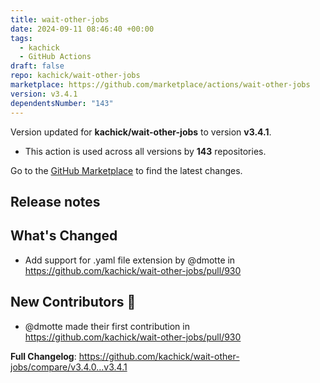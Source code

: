 ```yaml
---
title: wait-other-jobs
date: 2024-09-11 08:46:40 +00:00
tags:
  - kachick
  - GitHub Actions
draft: false
repo: kachick/wait-other-jobs
marketplace: https://github.com/marketplace/actions/wait-other-jobs
version: v3.4.1
dependentsNumber: "143"
---
```



Version updated for **kachick/wait-other-jobs** to version **v3.4.1**.
- This action is used across all versions by **143** repositories.

Go to the [GitHub Marketplace](https://github.com/marketplace/actions/wait-other-jobs) to find the latest changes.

## Release notes

## What's Changed

* Add support for .yaml file extension by @dmotte in https://github.com/kachick/wait-other-jobs/pull/930

## New Contributors :tada: 

* @dmotte made their first contribution in https://github.com/kachick/wait-other-jobs/pull/930

**Full Changelog**: https://github.com/kachick/wait-other-jobs/compare/v3.4.0...v3.4.1
